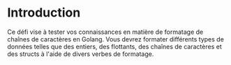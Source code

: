 # Introduction

Ce défi vise à tester vos connaissances en matière de formatage de chaînes de caractères en Golang. Vous devrez formater différents types de données telles que des entiers, des flottants, des chaînes de caractères et des structs à l'aide de divers verbes de formatage.
